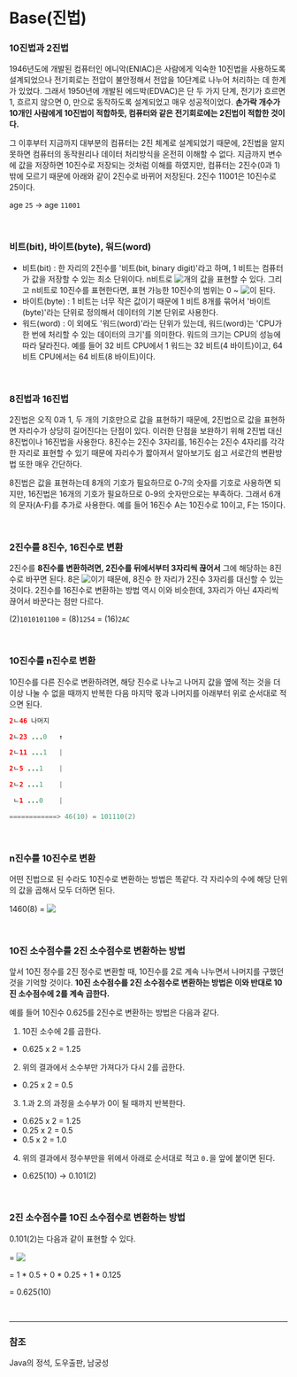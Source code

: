 # Base(진법)

### 10진법과 2진법

1946년도에 개발된 컴퓨터인 에니악(ENIAC)은 사람에게 익숙한 10진법을 사용하도록 설계되었으나 전기회로는 전압이 불안정해서 전압을 10단계로 나누어 처리하는 데 한계가 있었다. 그래서 1950년에 개발된 에드박(EDVAC)은 단 두 가지 단계, 전기가 흐르면 1, 흐르지 않으면 0, 만으로 동작하도록 설계되었고 매우 성공적이었다. **손가락 개수가 10개인 사람에게 10진법이 적합하듯, 컴퓨터와 같은 전기회로에는 2진법이 적합한 것이다.**

그 이후부터 지금까지 대부분의 컴퓨터는 2진 체계로 설계되었기 때문에, 2진법을 알지 못하면 컴퓨터의 동작원리나 데이터 처리방식을 온전히 이해할 수 없다. 지금까지 변수에 값을 저장하면 10진수로 저장되는 것처럼 이해를 하였지만, 컴퓨터는 2진수(0과 1) 밖에 모르기 때문에 아래와 같이 2진수로 바뀌어 저장된다. 2진수 11001은 10진수로 25이다.

age `25` → age `11001`

<br>

### 비트(bit), 바이트(byte), 워드(word)

- 비트(bit) : 한 자리의 2진수를 '비트(bit, binary digit)'라고 하며, 1 비트는 컴퓨터가 값을 저장할 수 있는 최소 단위이다. n비트로 <!-- $2^n$ --> <img style="transform: translateY(0.1em); background: white;" src="https://render.githubusercontent.com/render/math?math=2%5En">개의 값을 표현할 수 있다. 그리고 n비트로 10진수를 표현한다면, 표현 가능한 10진수의 범위는 0 ~ <!-- $2^n-1$ --> <img style="transform: translateY(0.1em); background: white;" src="https://render.githubusercontent.com/render/math?math=2%5En-1">이 된다.
- 바이트(byte) : 1 비트는 너무 작은 값이기 때문에 1 비트 8개를 묶어서 '바이트(byte)'라는 단위로 정의해서 데이터의 기본 단위로 사용한다.
- 워드(word) : 이 외에도 '워드(word)'라는 단위가 있는데, 워드(word)는 'CPU가 한 번에 처리할 수 있는 데이터의 크기'를 의미한다. 워드의 크기는 CPU의 성능에 따라 달라진다. 예를 들어 32 비트 CPU에서 1 워드는 32 비트(4 바이트)이고, 64비트 CPU에서는 64 비트(8 바이트)이다.

<br>

### 8진법과 16진법

2진법은 오직 0과 1, 두 개의 기호만으로 값을 표현하기 때문에, 2진법으로 값을 표현하면 자리수가 상당히 길어진다는 단점이 있다. 이러한 단점을 보완하기 위해 2진법 대신 8진법이나 16진법을 사용한다. 8진수는 2진수 3자리를, 16진수는 2진수 4자리를 각각 한 자리로 표현할 수 있기 때문에 자리수가 짧아져서 알아보기도 쉽고 서로간의 변환방법 또한 매우 간단하다.

8진법은 값을 표현하는데 8개의 기호가 필요하므로 0-7의 숫자를 기호로 사용하면 되지만, 16진법은 16개의 기호가 필요하므로 0-9의 숫자만으로는 부족하다. 그래서 6개의 문자(A-F)를 추가로 사용한다. 예를 들어 16진수 A는 10진수로 10이고, F는 15이다.

<br>

### 2진수를 8진수, 16진수로 변환

2진수를 **8진수를 변환하려면, 2진수를 뒤에서부터 3자리씩 끊어서** 그에 해당하는 8진수로 바꾸면 된다. 8은 <!-- $2^3$ --> <img style="transform: translateY(0.1em); background: white;" src="https://render.githubusercontent.com/render/math?math=2%5E3">이기 때문에, 8진수 한 자리가 2진수 3자리를 대신할 수 있는 것이다. 2진수를 16진수로 변환하는 방법 역시 이와 비슷한데, 3자리가 아닌 4자리씩 끊어서 바꾼다는 점만 다르다.

(2)`1010101100` = (8)`1254` = (16)`2AC`

<br>

### 10진수를 n진수로 변환

10진수를 다른 진수로 변환하려면, 해당 진수로 나누고 나머지 값을 옆에 적는 것을 더 이상 나눌 수 없을 때까지 반복한 다음 마지막 몫과 나머지를 아래부터 위로 순서대로 적으면 된다.

```java
2ㄴ46 나머지

2ㄴ23 ...0   ↑

2ㄴ11 ...1   |

2ㄴ5 ...1    |

2ㄴ2 ...1    |

 ㄴ1 ...0    |

============> 46(10) = 101110(2)
```

<br>

### n진수를 10진수로 변환

어떤 진법으로 된 수라도 10진수로 변환하는 방법은 똑같다. 각 자리수의 수에 해당 단위의 값을 곱해서 모두 더하면 된다.

1460(8) = <!-- $1*8^3 + 4*8^2 + 6*8^1 + 0*8^0$ --> <img style="transform: translateY(0.1em); background: white;" src="https://render.githubusercontent.com/render/math?math=1*8%5E3%20%2B%204*8%5E2%20%2B%206*8%5E1%20%2B%200*8%5E0">

<br>

### 10진 소수점수를 2진 소수점수로 변환하는 방법

앞서 10진 정수를 2진 정수로 변환할 때, 10진수를 2로 계속 나누면서 나머지를 구했던 것을 기억할 것이다. **10진 소수점수를 2진 소수점수로 변환하는 방법은 이와 반대로 10진 소수점수에 2를 계속 곱한다.** 

예를 들어 10진수 0.625를 2진수로 변환하는 방법은 다음과 같다.

1. 10진 소수에 2를 곱한다.
- 0.625 x 2 = 1.25
2. 위의 결과에서 소수부만 가져다가 다시 2를 곱한다.
- 0.25 x 2 = 0.5
3. 1.과 2.의 과정을 소수부가 0이 될 때까지 반복한다.
- 0.625 x 2 = 1.25
- 0.25 x 2 = 0.5
- 0.5 x 2 = 1.0
4. 위의 결과에서 정수부만을 위에서 아래로 순서대로 적고 `0.`을 앞에 붙이면 된다.
- 0.625(10) → 0.101(2)

<br>

### 2진 소수점수를 10진 소수점수로 변환하는 방법

0.101(2)는 다음과 같이 표현할 수 있다. 

= <!-- $1 * 2^{-1} + 0 * 2^{-2} + 1 * 2^{-3}$ --> <img style="transform: translateY(0.1em); background: white;" src="https://render.githubusercontent.com/render/math?math=1%20*%202%5E%7B-1%7D%20%2B%200%20*%202%5E%7B-2%7D%20%2B%201%20*%202%5E%7B-3%7D">

= 1 * 0.5 + 0 * 0.25 + 1 * 0.125

= 0.625(10)

<br>

---

### 참조

Java의 정석, 도우출판, 남궁성
